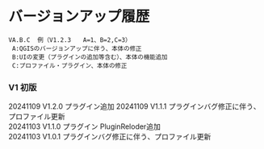 # バージョンアップ履歴 
    VA.B.C  例（V1.2.3　　A=1、B=2,C=3）  
     A:QGISのバージョンアップに伴う、本体の修正  
     B:UIの変更（プラグインの追加等含む）、本体の機能追加  
     C:プロファイル・プラグイン、本体の修正  
### V1 初版  
20241109 V1.2.0 プラグイン追加 
20241109 V1.1.1 プラグインバグ修正に伴う、プロファイル更新  
20241103 V1.1.0 プラグイン PluginReloder追加    
20241103 V1.0.1 プラグインバグ修正に伴う、プロファイル更新  
